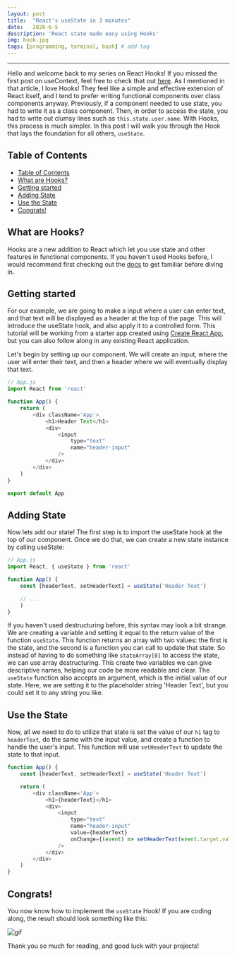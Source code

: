 ```yaml
---
layout: post
title:  "React's useState in 3 minutes"
date:   2020-6-5
description: 'React state made easy using Hooks'
img: hook.jpg
tags: [programming, terminal, bash] # add tag
---
```

---

Hello and welcome back to my series on React Hooks! If you missed the first post on useContext, feel free to check that out [here](https://shanelonergan.github.io/react-use-reducer/). As I mentioned in that article, I love Hooks! They feel like a simple and effective extension of React itself, and I tend to prefer writing functional components over class components anyway. Previously, if a component needed to use state, you had to write it as a class component. Then, in order to access the state, you had to write out clumsy lines such as `this.state.user.name`. With Hooks, this process is much simpler. In this post I will walk you through the Hook that lays the foundation for all others, `useState`.

## Table of Contents

- [Table of Contents](#table-of-contents)
- [What are Hooks?](#what-are-hooks)
- [Getting started](#getting-started)
- [Adding State](#adding-state)
- [Use the State](#use-the-state)
- [Congrats!](#congrats)

## What are Hooks?

Hooks are a new addition to React which let you use state and other features in functional components. If you haven't used Hooks before, I would recommend first checking out the [docs](https://reactjs.org/docs/hooks-intro.html) to get familiar before diving in.

## Getting started

For our example, we are going to make a input where a user can enter text, and that text will be displayed as a header at the top of the page. This will introduce the useState hook, and also apply it to a controlled form. This tutorial will be working from a starter app created using [Create React App](https://create-react-app.dev/), but you can also follow along in any existing React application.

Let's begin by setting up our component. We will create an input, where the user will enter their text, and then a header where we will eventually display that text.

```js
// App.js
import React from 'react'

function App() {
    return (
        <div className='App'>
            <h1>Header Text</h1>
            <div>
                <input
                    type="text"
                    name="header-input"
                />
            </div>
        </div>
    )
}

export default App
```

## Adding State

Now lets add our state! The first step is to import the useState hook at the top of our component. Once we do that, we can create a new state instance by calling useState:

```js
// App.js
import React, { useState } from 'react'

function App() {
    const [headerText, setHeaderText] = useState('Header Text')

    // ...
    )
}
```

If you haven't used destructuring before, this syntax may look a bit strange. We are creating a variable and setting it equal to the return value of the function `useState`. This function returns an array with two values: the first is the state, and the second is a function you can call to update that state. So instead of having to do something like `stateArray[0]` to access the state, we can use array destructuring. This create two variables we can give descriptive names, helping our code be more readable and clear. The `useState` function also accepts an argument, which is the initial value of our state. Here, we are setting it to the placeholder string 'Header Text', but you could set it to any string you like.

## Use the State

Now, all we need to do to utilize that state is set the value of our `h1` tag to `headerText`, do the same with the input value, and create a function to handle the user's input. This function will use `setHeaderText` to update the state to that input.

```js
function App() {
    const [headerText, setHeaderText] = useState('Header Text')

    return (
        <div className='App'>
            <h1>{headerText}</h1>
            <div>
                <input
                    type="text"
                    name="header-input"
                    value={headerText}
                    onChange={(event) => setHeaderText(event.target.value)}
                />
            </div>
        </div>
    )
}
```

## Congrats!

You now know how to implement the `useState` Hook! If you are coding along, the result should look something like this:

![gif](https://gph.is/g/ZWrOgMD)

Thank you so much for reading, and good luck with your projects!

